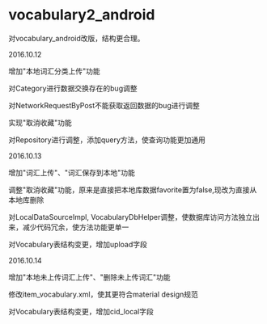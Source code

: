 # vocabulary2_android
对vocabulary_android改版，结构更合理。

2016.10.12
<p>增加"本地词汇分类上传"功能</p>
<p>对Category进行数据交换存在的bug调整</p>
<p>对NetworkRequestByPost不能获取返回数据的bug进行调整</p>
<p>实现"取消收藏"功能</p>
<p>对Repository进行调整，添加query方法，使查询功能更加通用</p>

2016.10.13
<p>增加"词汇上传"、"词汇保存到本地"功能</p>
<p>调整"取消收藏"功能，原来是直接把本地库数据favorite置为false,现改为直接从本地库删除</p>
<p>对LocalDataSourceImpl, VocabularyDbHelper调整，使数据库访问方法独立出来，减少代码冗余，使方法功能更单一</p>
<p>对Vocabulary表结构变更，增加upload字段</p>

2016.10.14
<p>增加"本地未上传词汇上传"、"删除未上传词汇"功能</p>
<p>修改item_vocabulary.xml，使其更符合material design规范</p>
<p>对Vocabulary表结构变更，增加cid_local字段</p>
